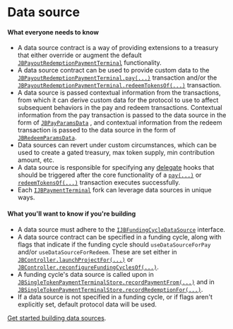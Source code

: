 # Data source

#### What everyone needs to know

* A data source contract is a way of providing extensions to a treasury that either override or augment the default [`JBPayoutRedemptionPaymentTerminal`](/protocol/api/contracts/or-abstract/jbpayoutredemptionpaymentterminal/README.md) functionality.
* A data source contract can be used to provide custom data to the [`JBPayoutRedemptionPaymentTerminal.pay(...)`](/protocol/api/contracts/or-abstract/jbpayoutredemptionpaymentterminal/write/pay.md) transaction and/or the [`JBPayoutRedemptionPaymentTerminal.redeemTokensOf(...)`](/protocol/api/contracts/or-abstract/jbpayoutredemptionpaymentterminal/write/redeemtokensof.md) transaction.
* A data source is passed contextual information from the transactions, from which it can derive custom data for the protocol to use to affect subsequent behaviors in the pay and redeem transactions. Contextual information from the pay transaction is passed to the data source in the form of [`JBPayParamsData`](/protocol/api/data-structures/jbpayparamsdata.md) , and contextual information from the redeem transaction is passed to the data source in the form of [`JBRedeemParamsData`](/protocol/api/data-structures/jbredeemparamsdata.md).
* Data sources can revert under custom circumstances, which can be used to create a gated treasury, max token supply, min contribution amount, etc.
* A data source is responsible for specifying any [delegate](delegate.md) hooks that should be triggered after the core functionality of a [`pay(...)`](/protocol/api/contracts/or-abstract/jbpayoutredemptionpaymentterminal/write/pay.md) or [`redeemTokensOf(...)`](/protocol/api/contracts/or-abstract/jbpayoutredemptionpaymentterminal/write/redeemtokensof.md) transaction executes successfully.
* Each [`IJBPaymentTerminal`](/protocol/api/interfaces/ijbpaymentterminal.md) fork can leverage data sources in unique ways.

#### What you'll want to know if you're building

* A data source must adhere to the [`IJBFundingCycleDataSource`](/protocol/api/interfaces/ijbfundingcycledatasource.md) interface.
* A data source contract can be specified in a funding cycle, along with flags that indicate if the funding cycle should `useDataSourceForPay` and/or `useDataSourceForRedeem`. These are set either in [`JBController.launchProjectFor(...)`](/protocol/api/contracts/or-controllers/jbcontroller/write/launchprojectfor.md) or [`JBController.reconfigureFundingCyclesOf(...)`](/protocol/api/contracts/or-controllers/jbcontroller/write/reconfigurefundingcyclesof.md).
* A funding cycle's data source is called upon in [`JBSingleTokenPaymentTerminalStore.recordPaymentFrom(...)`](/protocol/api/contracts/jbsingletokenpaymentterminalstore/write/recordpaymentfrom.md) and in [`JBSingleTokenPaymentTerminalStore.recordRedemptionFor(...)`](/protocol/api/contracts/jbsingletokenpaymentterminalstore/write/recordredemptionfor.md).
* If a data source is not specified in a funding cycle, or if flags aren't explicitly set, default protocol data will be used.

[Get started building data sources](/protocol/build/treasury-extensions/data-source.md).
